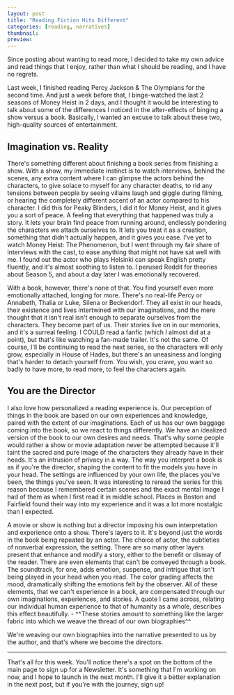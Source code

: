 ```yaml
---
layout: post
title: "Reading Fiction Hits Different"
categories: [reading, narratives]
thumbnail:
preview: 
---
```


Since posting about wanting to read more, I decided to take my own advice and read things that I enjoy, rather than what I should be reading, and I have no regrets. 

Last week, I finished reading Percy Jackson & The Olympians for the second time. And just a week before that, I binge-watched the last 2 seasons of Money Heist in 2 days, and I thought it would be interesting to talk about some of the differences I noticed in the after-effects of binging a show versus a book. Basically, I wanted an excuse to talk about these two, high-quality sources of entertainment. 

## Imagination vs. Reality

There's something different about finishing a book series from finishing a show. With a show, my immediate instinct is to watch interviews, behind the scenes, any extra content where I can glimpse the actors behind the characters, to give solace to myself for any character deaths, to rid any tensions between people by seeing villains laugh and giggle during filming, or hearing the completely different accent of an actor compared to his character. I did this for Peaky Blinders, I did it for Money Heist, and it gives you a sort of peace. A feeling that everything that happened was truly a story. It lets your brain find peace from running around, endlessly pondering the characters we attach ourselves to. It lets you treat it as a creation, something that didn't actually happen, and it gives you ease. I've yet to watch Money Heist: The Phenomenon, but I went through my fair share of interviews with the cast, to ease anything that might not have sat well with me. I found out the actor who plays Helsinki can speak English pretty fluently, and it's almost soothing to listen to. I perused Reddit for theories about Season 5, and about a day later I was emotionally recovered.

With a book, however, there's none of that. You find yourself even more emotionally attached, longing for more. There's no real-life Percy or Annabeth, Thalia or Luke, Silena or Beckendorf. They all exist in our heads, their existence and lives intertwined with our imaginations, and the mere thought that it isn't real isn't enough to separate ourselves from the characters. They become part of us. Their stories live on in our memories, and it's a surreal feeling. I COULD read a fanfic (which I almost did at a point), but that's like watching a fan-made trailer. It's not the same. Of course, I'll be continuing to read the next series, so the characters will only grow, especially in House of Hades, but there's an uneasiness and longing that's harder to detach yourself from. You wish, you crave, you want so badly to have more, to read more, to feel the characters again. 

## You are the Director

I also love how personalized a reading experience is. Our perception of things in the book are based on our own experiences and knowledge, paired with the extent of our imaginations. Each of us has our own baggage coming into the book, so we react to things differently. We have an idealized version of the book to our own desires and needs. That's why some people would rather a show or movie adaptation never be attempted because it'll taint the sacred and pure image of the characters they already have in their heads. It's an intrusion of privacy in a way. The way you interpret a book is as if you're the director, shaping the content to fit the models you have in your head. The settings are influenced by your own life, the places you've been, the things you've seen. It was interesting to reread the series for this reason because I remembered certain scenes and the exact mental image I had of them as when I first read it in middle school. Places in Boston and Fairfield found their way into my experience and it was a lot more nostalgic than I expected.

A movie or show is nothing but a director imposing his own interpretation and experience onto a show. There's layers to it. It's beyond just the words in the book being repeated by an actor. The choice of actor, the subtleties of nonverbal expression, the setting. There are so many other layers present that enhance and modify a story, either to the benefit or dismay of the reader. There are even elements that can't be conveyed through a book. The soundtrack, for one, adds emotion, suspense, and intrigue that isn't being played in your head when you read. The color grading affects the mood, dramatically shifting the emotions felt by the observer. All of these elements, that we can't experience in a book, are compensated through our own imaginations, experiences, and stories. A quote I came across, relating our individual human experience to that of humanity as a whole, describes this effect beautifully. 
    - ^^These stories amount to something like the larger fabric into which we weave the thread of our own biographies^^

We're weaving our own biographies into the narrative presented to us by the author, and that's where we become the directors. 

---

That's all for this week. You'll notice there's a spot on the bottom of the main page to sign up for a Newsletter. It's something that I'm working on now, and I hope to launch in the next month. I'll give it a better explanation in the next post, but if you're with the journey, sign up!
